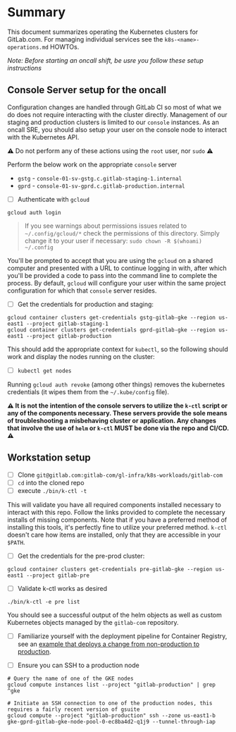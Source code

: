 # Summary

This document summarizes operating the Kubernetes clusters
for GitLab.com. For managing individual services see the
`k8s-<name>-operations.md` HOWTOs.

_Note: Before starting an oncall shift, be usre you follow these setup
instructions_

## Console Server setup for the oncall

Configuration changes are handled through GitLab CI so most of what we do does
not require interacting with the cluster directly. Management of our staging and production clusters is
limited to our `console` instances.  As an oncall SRE, you should also setup
your user on the console node to interact with the Kubernetes API.

:warning: Do not perform any of these actions using the `root` user, nor `sudo` :warning:

Perform the below work on the appropriate `console` server

* `gstg` - `console-01-sv-gstg.c.gitlab-staging-1.internal`
* `gprd` - `console-01-sv-gprd.c.gitlab-production.internal`

- [ ] Authenticate with `gcloud`

```
gcloud auth login
```

> If you see warnings about permissions issues related to `~/.config/gcloud/*`
> check the permissions of this directory.  Simply change it to your user if
> necessary: `sudo chown -R $(whoami) ~/.config`

You'll be prompted to accept that you are using the `gcloud` on a shared
computer and presented with a URL to continue logging in with, after which
you'll be provided a code to pass into the command line to complete the
process.  By default, `gcloud` will configure your user within the same project
configuration for which that `console` server resides.

- [ ] Get the credentials for production and staging:

```
gcloud container clusters get-credentials gstg-gitlab-gke --region us-east1 --project gitlab-staging-1
gcloud container clusters get-credentials gprd-gitlab-gke --region us-east1 --project gitlab-production
```

This should add the appropriate context for `kubectl`, so the following should
work and display the nodes running on the cluster:

- [ ] `kubectl get nodes`

Running `gcloud auth revoke` (among other things) removes the kubernetes credentials (it wipes them from the `~/.kube/config` file).

**:warning: It is not the intention of the console servers to utilize the `k-ctl`
script or any of the components necessary.  These servers provide the sole means
of troubleshooting a misbehaving cluster or application.  Any changes that
involve the use of `helm` or `k-ctl` MUST be done via the repo and CI/CD.
:warning:**

## Workstation setup

- [ ] Clone `git@gitlab.com:gitlab-com/gl-infra/k8s-workloads/gitlab-com`
- [ ] `cd` into the cloned repo
- [ ] execute `./bin/k-ctl -t`

This will validate you have all required components installed necessary to
interact with this repo.  Follow the links provided to complete the necessary
installs of missing components.  Note that if you have a preferred method of
installing this tools, it's perfectly fine to utilize your preferred method.
`k-ctl` doesn't care how items are installed, only that they are accessible in
your `$PATH`.

- [ ] Get the credentials for the pre-prod cluster:

```
gcloud container clusters get-credentials pre-gitlab-gke --region us-east1 --project gitlab-pre
```

- [ ] Validate k-ctl works as desired

```
./bin/k-ctl -e pre list
```

You should see a successful output of the helm objects as well as custom
Kubernetes objects managed by the `gitlab-com` repository.


- [ ] Familiarize yourself with the deployment pipeline for Container Registry, see an
  [example that deploys a change from non-production to production](https://ops.gitlab.net/gitlab-com/gl-infra/k8s-workloads/gitlab-com/pipelines/75089).

- [ ] Ensure you can SSH to a production node

```
# Query the name of one of the GKE nodes
gcloud compute instances list --project "gitlab-production" | grep ^gke

# Initiate an SSH connection to one of the production nodes, this requires a fairly recent version of gsuite
gcloud compute --project "gitlab-production" ssh --zone us-east1-b gke-gprd-gitlab-gke-node-pool-0-ec8ba4d2-q1j9 --tunnel-through-iap
```
